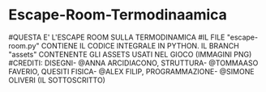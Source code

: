 # Escape-Room-Termodinaamica

#QUESTA E' L'ESCAPE ROOM SULLA TERMODINAMICA 
#IL FILE "escape-room.py" CONTIENE IL CODICE INTEGRALE IN PYTHON. IL BRANCH "assets" CONTENENTE GLI ASSETS USATI NEL GIOCO (IMMAGINI PNG)
#CREDITI: DISEGNI- @ANNA ARCIDIACONO, STRUTTURA- @TOMMAASO FAVERIO, QUESITI FISICA- @ALEX FILIP, PROGRAMMAZIONE- @SIMONE OLIVERI (IL SOTTOSCRITTO)
